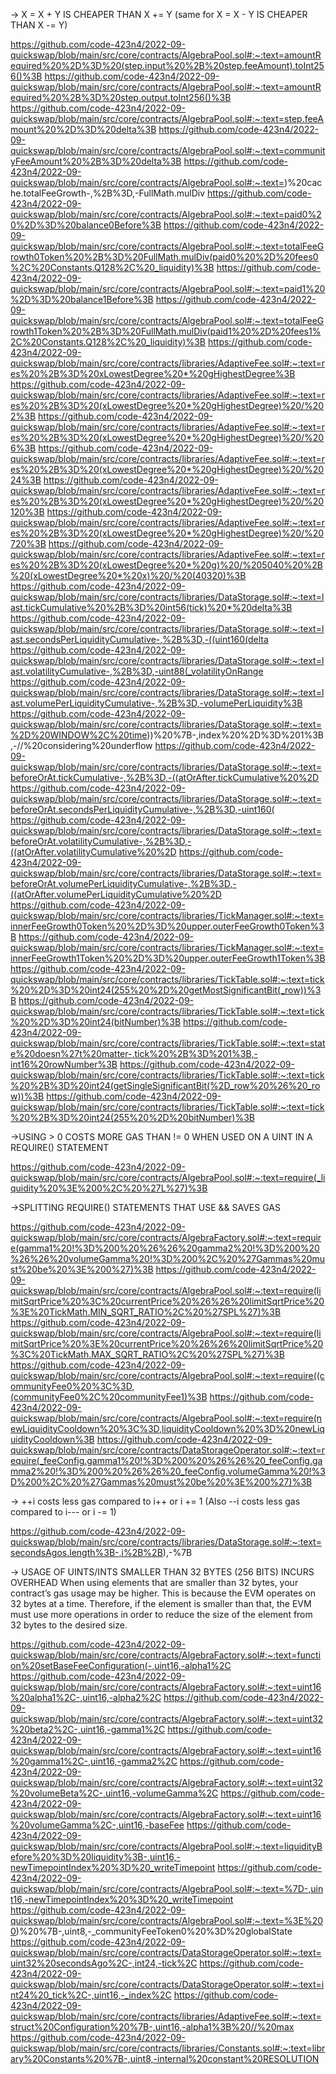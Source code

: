 -> X = X + Y IS CHEAPER THAN X += Y (same for X = X - Y IS CHEAPER THAN X -= Y)

https://github.com/code-423n4/2022-09-quickswap/blob/main/src/core/contracts/AlgebraPool.sol#:~:text=amountRequired%20%2D%3D%20(step.input%20%2B%20step.feeAmount).toInt256()%3B
https://github.com/code-423n4/2022-09-quickswap/blob/main/src/core/contracts/AlgebraPool.sol#:~:text=amountRequired%20%2B%3D%20step.output.toInt256()%3B
https://github.com/code-423n4/2022-09-quickswap/blob/main/src/core/contracts/AlgebraPool.sol#:~:text=step.feeAmount%20%2D%3D%20delta%3B
https://github.com/code-423n4/2022-09-quickswap/blob/main/src/core/contracts/AlgebraPool.sol#:~:text=communityFeeAmount%20%2B%3D%20delta%3B
https://github.com/code-423n4/2022-09-quickswap/blob/main/src/core/contracts/AlgebraPool.sol#:~:text=)%20cache.totalFeeGrowth-,%2B%3D,-FullMath.mulDiv
https://github.com/code-423n4/2022-09-quickswap/blob/main/src/core/contracts/AlgebraPool.sol#:~:text=paid0%20%2D%3D%20balance0Before%3B
https://github.com/code-423n4/2022-09-quickswap/blob/main/src/core/contracts/AlgebraPool.sol#:~:text=totalFeeGrowth0Token%20%2B%3D%20FullMath.mulDiv(paid0%20%2D%20fees0%2C%20Constants.Q128%2C%20_liquidity)%3B
https://github.com/code-423n4/2022-09-quickswap/blob/main/src/core/contracts/AlgebraPool.sol#:~:text=paid1%20%2D%3D%20balance1Before%3B
https://github.com/code-423n4/2022-09-quickswap/blob/main/src/core/contracts/AlgebraPool.sol#:~:text=totalFeeGrowth1Token%20%2B%3D%20FullMath.mulDiv(paid1%20%2D%20fees1%2C%20Constants.Q128%2C%20_liquidity)%3B
https://github.com/code-423n4/2022-09-quickswap/blob/main/src/core/contracts/libraries/AdaptiveFee.sol#:~:text=res%20%2B%3D%20xLowestDegree%20*%20gHighestDegree%3B
https://github.com/code-423n4/2022-09-quickswap/blob/main/src/core/contracts/libraries/AdaptiveFee.sol#:~:text=res%20%2B%3D%20(xLowestDegree%20*%20gHighestDegree)%20/%202%3B
https://github.com/code-423n4/2022-09-quickswap/blob/main/src/core/contracts/libraries/AdaptiveFee.sol#:~:text=res%20%2B%3D%20(xLowestDegree%20*%20gHighestDegree)%20/%206%3B
https://github.com/code-423n4/2022-09-quickswap/blob/main/src/core/contracts/libraries/AdaptiveFee.sol#:~:text=res%20%2B%3D%20(xLowestDegree%20*%20gHighestDegree)%20/%2024%3B
https://github.com/code-423n4/2022-09-quickswap/blob/main/src/core/contracts/libraries/AdaptiveFee.sol#:~:text=res%20%2B%3D%20(xLowestDegree%20*%20gHighestDegree)%20/%20120%3B
https://github.com/code-423n4/2022-09-quickswap/blob/main/src/core/contracts/libraries/AdaptiveFee.sol#:~:text=res%20%2B%3D%20(xLowestDegree%20*%20gHighestDegree)%20/%20720%3B
https://github.com/code-423n4/2022-09-quickswap/blob/main/src/core/contracts/libraries/AdaptiveFee.sol#:~:text=res%20%2B%3D%20(xLowestDegree%20*%20g)%20/%205040%20%2B%20(xLowestDegree%20*%20x)%20/%20(40320)%3B
https://github.com/code-423n4/2022-09-quickswap/blob/main/src/core/contracts/libraries/DataStorage.sol#:~:text=last.tickCumulative%20%2B%3D%20int56(tick)%20*%20delta%3B
https://github.com/code-423n4/2022-09-quickswap/blob/main/src/core/contracts/libraries/DataStorage.sol#:~:text=last.secondsPerLiquidityCumulative-,%2B%3D,-((uint160(delta
https://github.com/code-423n4/2022-09-quickswap/blob/main/src/core/contracts/libraries/DataStorage.sol#:~:text=last.volatilityCumulative-,%2B%3D,-uint88(_volatilityOnRange
https://github.com/code-423n4/2022-09-quickswap/blob/main/src/core/contracts/libraries/DataStorage.sol#:~:text=last.volumePerLiquidityCumulative-,%2B%3D,-volumePerLiquidity%3B
https://github.com/code-423n4/2022-09-quickswap/blob/main/src/core/contracts/libraries/DataStorage.sol#:~:text=%2D%20WINDOW%2C%20time))%20%7B-,index%20%2D%3D%201%3B,-//%20considering%20underflow
https://github.com/code-423n4/2022-09-quickswap/blob/main/src/core/contracts/libraries/DataStorage.sol#:~:text=beforeOrAt.tickCumulative-,%2B%3D,-((atOrAfter.tickCumulative%20%2D
https://github.com/code-423n4/2022-09-quickswap/blob/main/src/core/contracts/libraries/DataStorage.sol#:~:text=beforeOrAt.secondsPerLiquidityCumulative-,%2B%3D,-uint160(
https://github.com/code-423n4/2022-09-quickswap/blob/main/src/core/contracts/libraries/DataStorage.sol#:~:text=beforeOrAt.volatilityCumulative-,%2B%3D,-((atOrAfter.volatilityCumulative%20%2D
https://github.com/code-423n4/2022-09-quickswap/blob/main/src/core/contracts/libraries/DataStorage.sol#:~:text=beforeOrAt.volumePerLiquidityCumulative-,%2B%3D,-((atOrAfter.volumePerLiquidityCumulative%20%2D
https://github.com/code-423n4/2022-09-quickswap/blob/main/src/core/contracts/libraries/TickManager.sol#:~:text=innerFeeGrowth0Token%20%2D%3D%20upper.outerFeeGrowth0Token%3B
https://github.com/code-423n4/2022-09-quickswap/blob/main/src/core/contracts/libraries/TickManager.sol#:~:text=innerFeeGrowth1Token%20%2D%3D%20upper.outerFeeGrowth1Token%3B
https://github.com/code-423n4/2022-09-quickswap/blob/main/src/core/contracts/libraries/TickTable.sol#:~:text=tick%20%2D%3D%20int24(255%20%2D%20getMostSignificantBit(_row))%3B
https://github.com/code-423n4/2022-09-quickswap/blob/main/src/core/contracts/libraries/TickTable.sol#:~:text=tick%20%2D%3D%20int24(bitNumber)%3B
https://github.com/code-423n4/2022-09-quickswap/blob/main/src/core/contracts/libraries/TickTable.sol#:~:text=state%20doesn%27t%20matter-,tick%20%2B%3D%201%3B,-int16%20rowNumber%3B
https://github.com/code-423n4/2022-09-quickswap/blob/main/src/core/contracts/libraries/TickTable.sol#:~:text=tick%20%2B%3D%20int24(getSingleSignificantBit(%2D_row%20%26%20_row))%3B
https://github.com/code-423n4/2022-09-quickswap/blob/main/src/core/contracts/libraries/TickTable.sol#:~:text=tick%20%2B%3D%20int24(255%20%2D%20bitNumber)%3B


->USING > 0 COSTS MORE GAS THAN != 0 WHEN USED ON A UINT IN A REQUIRE() STATEMENT

https://github.com/code-423n4/2022-09-quickswap/blob/main/src/core/contracts/AlgebraPool.sol#:~:text=require(_liquidity%20%3E%200%2C%20%27L%27)%3B


->SPLITTING REQUIRE() STATEMENTS THAT USE && SAVES GAS

https://github.com/code-423n4/2022-09-quickswap/blob/main/src/core/contracts/AlgebraFactory.sol#:~:text=require(gamma1%20!%3D%200%20%26%26%20gamma2%20!%3D%200%20%26%26%20volumeGamma%20!%3D%200%2C%20%27Gammas%20must%20be%20%3E%200%27)%3B
https://github.com/code-423n4/2022-09-quickswap/blob/main/src/core/contracts/AlgebraPool.sol#:~:text=require(limitSqrtPrice%20%3C%20currentPrice%20%26%26%20limitSqrtPrice%20%3E%20TickMath.MIN_SQRT_RATIO%2C%20%27SPL%27)%3B
https://github.com/code-423n4/2022-09-quickswap/blob/main/src/core/contracts/AlgebraPool.sol#:~:text=require(limitSqrtPrice%20%3E%20currentPrice%20%26%26%20limitSqrtPrice%20%3C%20TickMath.MAX_SQRT_RATIO%2C%20%27SPL%27)%3B
https://github.com/code-423n4/2022-09-quickswap/blob/main/src/core/contracts/AlgebraPool.sol#:~:text=require((communityFee0%20%3C%3D,(communityFee0%2C%20communityFee1)%3B
https://github.com/code-423n4/2022-09-quickswap/blob/main/src/core/contracts/AlgebraPool.sol#:~:text=require(newLiquidityCooldown%20%3C%3D,liquidityCooldown%20%3D%20newLiquidityCooldown%3B
https://github.com/code-423n4/2022-09-quickswap/blob/main/src/core/contracts/DataStorageOperator.sol#:~:text=require(_feeConfig.gamma1%20!%3D%200%20%26%26%20_feeConfig.gamma2%20!%3D%200%20%26%26%20_feeConfig.volumeGamma%20!%3D%200%2C%20%27Gammas%20must%20be%20%3E%200%27)%3B


-> ++i costs less gas compared to i++ or i += 1 (Also --i costs less gas compared to i--- or i -= 1)

https://github.com/code-423n4/2022-09-quickswap/blob/main/src/core/contracts/libraries/DataStorage.sol#:~:text=secondsAgos.length%3B-,i%2B%2B),-%7B


-> USAGE OF UINTS/INTS SMALLER THAN 32 BYTES (256 BITS) INCURS OVERHEAD
When using elements that are smaller than 32 bytes, your contract’s gas usage may be higher. This is because the EVM operates on 32 bytes at a time. Therefore, if the element is smaller than that, the EVM must use more operations in order to reduce the size of the element from 32 bytes to the desired size.

https://github.com/code-423n4/2022-09-quickswap/blob/main/src/core/contracts/AlgebraFactory.sol#:~:text=function%20setBaseFeeConfiguration(-,uint16,-alpha1%2C
https://github.com/code-423n4/2022-09-quickswap/blob/main/src/core/contracts/AlgebraFactory.sol#:~:text=uint16%20alpha1%2C-,uint16,-alpha2%2C
https://github.com/code-423n4/2022-09-quickswap/blob/main/src/core/contracts/AlgebraFactory.sol#:~:text=uint32%20beta2%2C-,uint16,-gamma1%2C
https://github.com/code-423n4/2022-09-quickswap/blob/main/src/core/contracts/AlgebraFactory.sol#:~:text=uint16%20gamma1%2C-,uint16,-gamma2%2C
https://github.com/code-423n4/2022-09-quickswap/blob/main/src/core/contracts/AlgebraFactory.sol#:~:text=uint32%20volumeBeta%2C-,uint16,-volumeGamma%2C
https://github.com/code-423n4/2022-09-quickswap/blob/main/src/core/contracts/AlgebraFactory.sol#:~:text=uint16%20volumeGamma%2C-,uint16,-baseFee
https://github.com/code-423n4/2022-09-quickswap/blob/main/src/core/contracts/AlgebraPool.sol#:~:text=liquidityBefore%20%3D%20liquidity%3B-,uint16,-newTimepointIndex%20%3D%20_writeTimepoint
https://github.com/code-423n4/2022-09-quickswap/blob/main/src/core/contracts/AlgebraPool.sol#:~:text=%7D-,uint16,-newTimepointIndex%20%3D%20_writeTimepoint
https://github.com/code-423n4/2022-09-quickswap/blob/main/src/core/contracts/AlgebraPool.sol#:~:text=%3E%200)%20%7B-,uint8,-_communityFeeToken0%20%3D%20globalState
https://github.com/code-423n4/2022-09-quickswap/blob/main/src/core/contracts/DataStorageOperator.sol#:~:text=uint32%20secondsAgo%2C-,int24,-tick%2C
https://github.com/code-423n4/2022-09-quickswap/blob/main/src/core/contracts/DataStorageOperator.sol#:~:text=int24%20_tick%2C-,uint16,-_index%2C
https://github.com/code-423n4/2022-09-quickswap/blob/main/src/core/contracts/libraries/AdaptiveFee.sol#:~:text=struct%20Configuration%20%7B-,uint16,-alpha1%3B%20//%20max
https://github.com/code-423n4/2022-09-quickswap/blob/main/src/core/contracts/libraries/Constants.sol#:~:text=library%20Constants%20%7B-,uint8,-internal%20constant%20RESOLUTION
